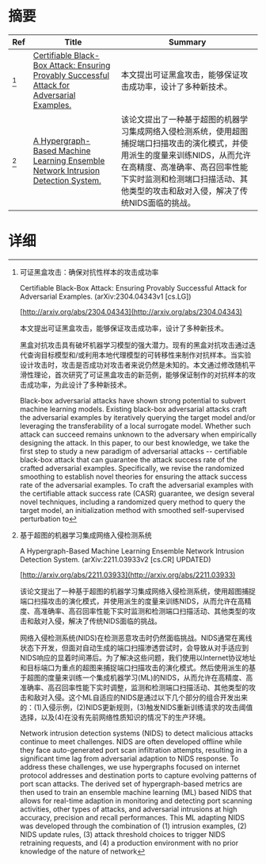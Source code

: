 # 摘要

| Ref | Title | Summary |
| --- | --- | --- |
| [^1] | [Certifiable Black-Box Attack: Ensuring Provably Successful Attack for Adversarial Examples.](http://arxiv.org/abs/2304.04343) | 本文提出可证黑盒攻击，能够保证攻击成功率，设计了多种新技术。 |
| [^2] | [A Hypergraph-Based Machine Learning Ensemble Network Intrusion Detection System.](http://arxiv.org/abs/2211.03933) | 该论文提出了一种基于超图的机器学习集成网络入侵检测系统，使用超图捕捉端口扫描攻击的演化模式，并使用派生的度量来训练NIDS，从而允许在高精度、高准确率、高召回率性能下实时监测和检测端口扫描活动、其他类型的攻击和敌对入侵，解决了传统NIDS面临的挑战。 |

# 详细

[^1]: 可证黑盒攻击：确保对抗性样本的攻击成功率

    Certifiable Black-Box Attack: Ensuring Provably Successful Attack for Adversarial Examples. (arXiv:2304.04343v1 [cs.LG])

    [http://arxiv.org/abs/2304.04343](http://arxiv.org/abs/2304.04343)

    本文提出可证黑盒攻击，能够保证攻击成功率，设计了多种新技术。

    

    黑盒对抗攻击具有破坏机器学习模型的强大潜力。现有的黑盒对抗攻击通过迭代查询目标模型和/或利用本地代理模型的可转移性来制作对抗样本。当实验设计攻击时，攻击是否成功对攻击者来说仍然是未知的。本文通过修改随机平滑性理论，首次研究了可证黑盒攻击的新范例，能够保证制作的对抗样本的攻击成功率，为此设计了多种新技术。

    Black-box adversarial attacks have shown strong potential to subvert machine learning models. Existing black-box adversarial attacks craft the adversarial examples by iteratively querying the target model and/or leveraging the transferability of a local surrogate model. Whether such attack can succeed remains unknown to the adversary when empirically designing the attack. In this paper, to our best knowledge, we take the first step to study a new paradigm of adversarial attacks -- certifiable black-box attack that can guarantee the attack success rate of the crafted adversarial examples. Specifically, we revise the randomized smoothing to establish novel theories for ensuring the attack success rate of the adversarial examples. To craft the adversarial examples with the certifiable attack success rate (CASR) guarantee, we design several novel techniques, including a randomized query method to query the target model, an initialization method with smoothed self-supervised perturbation to
    
[^2]: 基于超图的机器学习集成网络入侵检测系统

    A Hypergraph-Based Machine Learning Ensemble Network Intrusion Detection System. (arXiv:2211.03933v2 [cs.CR] UPDATED)

    [http://arxiv.org/abs/2211.03933](http://arxiv.org/abs/2211.03933)

    该论文提出了一种基于超图的机器学习集成网络入侵检测系统，使用超图捕捉端口扫描攻击的演化模式，并使用派生的度量来训练NIDS，从而允许在高精度、高准确率、高召回率性能下实时监测和检测端口扫描活动、其他类型的攻击和敌对入侵，解决了传统NIDS面临的挑战。

    

    网络入侵检测系统(NIDS)在检测恶意攻击时仍然面临挑战。NIDS通常在离线状态下开发，但面对自动生成的端口扫描渗透尝试时，会导致从对手适应到NIDS响应的显着时间滞后。为了解决这些问题，我们使用以Internet协议地址和目标端口为重点的超图来捕捉端口扫描攻击的演化模式。然后使用派生的基于超图的度量来训练一个集成机器学习(ML)的NIDS，从而允许在高精度、高准确率、高召回率性能下实时调整，监测和检测端口扫描活动、其他类型的攻击和敌对入侵。这个ML自适应的NIDS是通过以下几个部分的组合开发出来的：(1)入侵示例，(2)NIDS更新规则，(3)触发NIDS重新训练请求的攻击阈值选择，以及(4)在没有先前网络性质知识的情况下的生产环境。

    Network intrusion detection systems (NIDS) to detect malicious attacks continue to meet challenges. NIDS are often developed offline while they face auto-generated port scan infiltration attempts, resulting in a significant time lag from adversarial adaption to NIDS response. To address these challenges, we use hypergraphs focused on internet protocol addresses and destination ports to capture evolving patterns of port scan attacks. The derived set of hypergraph-based metrics are then used to train an ensemble machine learning (ML) based NIDS that allows for real-time adaption in monitoring and detecting port scanning activities, other types of attacks, and adversarial intrusions at high accuracy, precision and recall performances. This ML adapting NIDS was developed through the combination of (1) intrusion examples, (2) NIDS update rules, (3) attack threshold choices to trigger NIDS retraining requests, and (4) a production environment with no prior knowledge of the nature of network 
    

